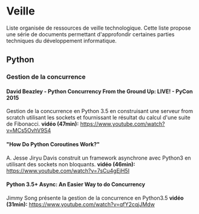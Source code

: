 # Veille

Liste organisée de ressources de veille technologique.
Cette liste propose une série de documents permettant d'approfondir certaines parties techniques du développement informatique.

## Python

### Gestion de la concurrence

#### David Beazley - Python Concurrency From the Ground Up: LIVE! - PyCon 2015
Gestion de la concurrence en Python 3.5 en construisant une serveur from scratch utilisant les sockets et fournissant le résultat du calcul d'une suite de Fibonacci.
**vidéo (47min):** https://www.youtube.com/watch?v=MCs5OvhV9S4

#### "How Do Python Coroutines Work?"
A. Jesse Jiryu Davis construit un framework asynchrone avec Python3 en utilisant des sockets non bloquants.
**vidéo (46min):** https://www.youtube.com/watch?v=7sCu4gEjH5I

#### Python 3.5+ Async: An Easier Way to do Concurrency
Jimmy Song présente la gestion de la concurrence en Python3.5
**vidéo (31min):** https://www.youtube.com/watch?v=qfY2cqjJMdw
